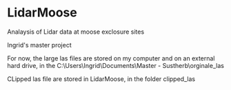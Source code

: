 # LidarMoose
Analaysis of Lidar data at moose exclosure sites

Ingrid's master project

For now, the large las files are stored on my computer and on an external hard drive, in the C:\Users\Ingrid\Documents\Master - Sustherb\orginale_las

CLipped las file are stored in LidarMoose, in the folder clipped_las
